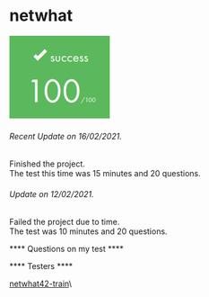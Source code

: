 # netwhat

![GitHub Logo](/extras/images/Success.png)

###### <i>Recent Update on 16/02/2021.</i>
Finished the project.\
The test this time was 15 minutes and 20 questions.

###### <i>Update on 12/02/2021.</i>
Failed the project due to time.\
The test was 10 minutes and 20 questions.

**** Questions on my test ****





**** Testers ****

[netwhat42-train](https://github.com/adblanc/netwhat42-train)\

